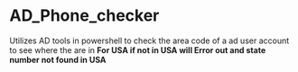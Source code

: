 # AD_Phone_checker
Utilizes AD tools in powershell to check the area code of a ad user account to see where the are in **For USA if not in USA will Error out and state number not found in USA**
